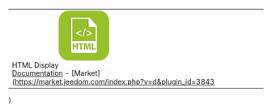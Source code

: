 | | | | | | |
|--- | --- | --- | --- | --- | ---
|HTML Display<img src="htmldisplay/htmldisplay_icon.png" width="100" /><br>[Documentation](htmldisplay/index.md) - [Market](https://market.jeedom.com/index.php?v=d&plugin_id=3843
)